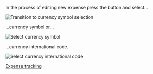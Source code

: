 In the process of editing new expense press the button and select...

![Transition to currency symbol selection](https://dvmorozov.github.io/expenses/assets/images/2015-09-19_19h41_25.png)

...currency symbol or...

![Select currency symbol](https://dvmorozov.github.io/expenses/assets/images/2015-09-19_19h42_02.png)

...currency international code.

![Select currency international code](https://dvmorozov.github.io/expenses/assets/images/2015-09-19_19h43_36.png)

[Expense tracking](https://dvmorozov.github.io/expenses/expense-tracking)
